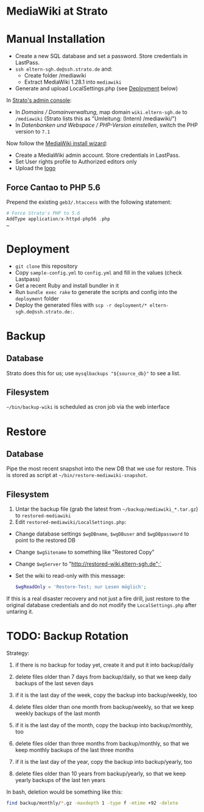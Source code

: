 # MediaWiki at Strato

# Manual Installation

* Create a new SQL database and set a password. Store credentials in LastPass.
* `ssh eltern-sgh.de@ssh.strato.de` and:
  - Create folder /mediawiki
  - Extract MediaWiki 1.28.1 into `mediawiki`
* Generate and upload LocalSettings.php (see [Deployment](#deployment) below)

In [Strato's admin console](https://strato.de/apps/CustomerService):

* In _Domains / Domainverwaltung_, map domain `wiki.eltern-sgh.de` to `/mediawiki` (Strato lists this as "Umleitung: (Intern) /mediawiki/")
* In _Datenbanken und Webspace / PHP-Version einstellen_, switch the PHP version to `7.1`

Now follow the [MediaWiki install wizard](http://wiki.eltern-sgh.de):

* Create a MediaWiki admin account. Store credentials in LastPass.
* Set User rights profile to Authorized editors only
* Upload the [logo](assets/schickhardt.jpg)

## Force Cantao to PHP 5.6

Prepend the existing `geb3/.htaccess` with the following statement:

```php
# Force Strato's PHP to 5.6
AddType application/x-httpd-php56 .php
…
```

# Deployment

* `git clone` this repository
* Copy `sample-config.yml` to `config.yml` and fill in the values (check Lastpass)
* Get a recent Ruby and install bundler in it
* Run `bundle exec rake` to generate the scripts and config into the `deployment` folder
* Deploy the generated files with `scp -r deployment/* eltern-sgh.de@ssh.strato.de:`.

# Backup

## Database

Strato does this for us; use `mysqlbackups "${source_db}"` to see a list.

## Filesystem

`~/bin/backup-wiki` is scheduled as cron job via the web interface

# Restore

## Database

Pipe the most recent snapshot into the new DB that we use for restore. This is stored as script at `~/bin/restore-mediawiki-snapshot`.

## Filesystem

1. Untar the backup file (grab the latest from `~/backup/mediawiki_*.tar.gz`) to `restored-mediawiki`
1. Edit `restored-mediawiki/LocalSettings.php`:
  * Change database settings `$wgDBname`, `$wgDBuser` and `$wgDBpassword` to point to the restored DB
  * Change `$wgSitename` to something like "Restored Copy"
  * Change `$wgServer` to "http://restored-wiki.eltern-sgh.de";`
  * Set the wiki to read-only with this message:

    ```php
    $wgReadOnly = 'Restore-Test; nur Lesen möglich';
    ```

If this is a real disaster recovery and not just a fire drill, just restore to the original database credentials and do not modify the `LocalSettings.php` after untaring it.

# TODO: Backup Rotation

Strategy:

1. if there is no backup for today yet, create it and put it into backup/daily
1. delete files older than 7 days from backup/daily, so that we keep daily backups of the last seven days

1. if it is the last day of the week, copy the backup into backup/weekly, too
1. delete files older than one month from backup/weekly, so that we keep weekly backups of the last month

1. if it is the last day of the month, copy the backup into backup/monthly, too
1. delete files older than three months from backup/monthly, so that we keep monthly backups of the last three months

1. if it is the last day of the year, copy the backup into backup/yearly, too
1. delete files older than 10 years from backup/yearly, so that we keep yearly backups of the last ten years

In bash, deletion would be something like this:

```bash
find backup/monthly/*.gz -maxdepth 1 -type f -mtime +92 -delete
```
